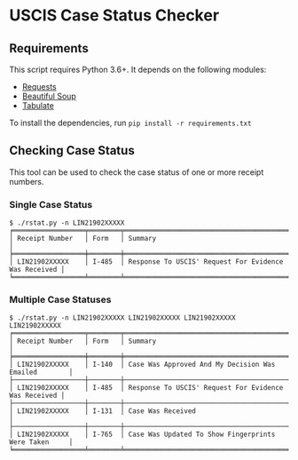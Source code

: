 # USCIS Case Status Checker

## Requirements

This script requires Python 3.6+. It depends on the following modules:

  - [Requests](https://docs.python-requests.org/en/master/)
  - [Beautiful Soup](https://www.crummy.com/software/BeautifulSoup/bs4/doc/)
  - [Tabulate](https://pypi.org/project/tabulate/)
  
To install the dependencies, run `pip install -r requirements.txt`

## Checking Case Status

This tool can be used to check the case status of one or more receipt numbers.

### Single Case Status

```
$ ./rstat.py -n LIN21902XXXXX
╒══════════════════╤════════╤══════════════════════════════════════════════════════╕
│ Receipt Number   │ Form   │ Summary                                              │
╞══════════════════╪════════╪══════════════════════════════════════════════════════╡
│ LIN21902XXXXX    │ I-485  │ Response To USCIS' Request For Evidence Was Received │
╘══════════════════╧════════╧══════════════════════════════════════════════════════╛

```

### Multiple Case Statuses

```
$ ./rstat.py -n LIN21902XXXXX LIN21902XXXXX LIN21902XXXXX LIN21902XXXXX
╒══════════════════╤════════╤══════════════════════════════════════════════════════╕
│ Receipt Number   │ Form   │ Summary                                              │
╞══════════════════╪════════╪══════════════════════════════════════════════════════╡
│ LIN21902XXXXX    │ I-140  │ Case Was Approved And My Decision Was Emailed        │
├──────────────────┼────────┼──────────────────────────────────────────────────────┤
│ LIN21902XXXXX    │ I-485  │ Response To USCIS' Request For Evidence Was Received │
├──────────────────┼────────┼──────────────────────────────────────────────────────┤
│ LIN21902XXXXX    │ I-131  │ Case Was Received                                    │
├──────────────────┼────────┼──────────────────────────────────────────────────────┤
│ LIN21902XXXXX    │ I-765  │ Case Was Updated To Show Fingerprints Were Taken     │
╘══════════════════╧════════╧══════════════════════════════════════════════════════╛
```
